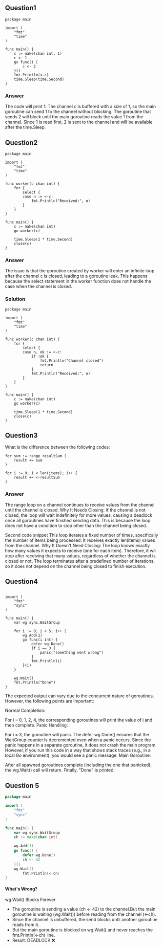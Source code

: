## Question1
```golang
package main

import (
	"fmt"
	"time"
)

func main() {
	c := make(chan int, 1)
	c <- 1
	go func() {
		c <- 2
	}()
	fmt.Println(<-c)
	time.Sleep(time.Second)
}
```
### Answer
The code will print 1. The channel c is buffered with a size of 1, so the main goroutine can send 1 to the channel without blocking. 
The goroutine that sends 2 will block until the main goroutine reads the value 1 from the channel. 
Since 1 is read first, 2 is sent to the channel and will be available after the time.Sleep.

## Question2 

```golang
package main

import (
	"fmt"
	"time"
)

func worker(c chan int) {
	for {
		select {
		case n := <-c:
			fmt.Println("Received:", n)
		}
	}
}

func main() {
	c := make(chan int)
	go worker(c)

	time.Sleep(1 * time.Second)
	close(c)
}
```
### Answer 
The issue is that the goroutine created by worker will enter an infinite loop after the channel c is closed, leading to a goroutine leak. This happens because the select statement in the worker function does not handle the case when the channel is closed.

### Solution

```golang
package main

import (
	"fmt"
	"time"
)

func worker(c chan int) {
	for {
		select {
		case n, ok := <-c:
			if !ok {
				fmt.Println("Channel closed")
				return
			}
			fmt.Println("Received:", n)
		}
	}
}

func main() {
	c := make(chan int)
	go worker(c)

	time.Sleep(1 * time.Second)
	close(c)
}
```

## Question3 
What is the difference between the following codes:

```golang
for sum := range resultSum {
    result += sum
}
```
```golang
for i := 0; i < len(items); i++ {
    result += <-resultSum
}
```

### Answer
The range loop on a channel continues to receive values from the channel until the channel is closed.
Why It Needs Closing: If the channel is not closed, the loop will wait indefinitely for more values, causing a deadlock once all goroutines have finished sending data. 
This is because the loop does not have a condition to stop other than the channel being closed.

Second code snippet 
This loop iterates a fixed number of times, specifically the number of items being processed. It receives exactly len(items) values from the channel.
Why It Doesn't Need Closing: The loop knows exactly how many values it expects to receive (one for each item). Therefore, it will stop after receiving that many values, regardless of whether the channel is closed or not. The loop terminates after a predefined number of iterations, so it does not depend on the channel being closed to finish execution.

## Question4

```golang

import (
	"fmt"
	"sync"
)

func main() {
	var wg sync.WaitGroup

	for i := 0; i < 5; i++ {
		wg.Add(1)
		go func(i int) {
			defer wg.Done()
			if i == 3 {
				panic("something went wrong")
			}
			fmt.Println(i)
		}(i)
	}

	wg.Wait()
	fmt.Println("Done")
}
```

The expected output can vary due to the concurrent nature of goroutines. However, the following points are important:

Normal Completion:

For i = 0, 1, 2, 4, the corresponding goroutines will print the value of i and then complete.
Panic Handling:

For i = 3, the goroutine will panic. The defer wg.Done() ensures that the WaitGroup counter is decremented even when a panic occurs.
Since the panic happens in a separate goroutine, it does not crash the main program. However, if you run this code in a way that shows stack traces (e.g., in a local Go environment), you would see a panic message.
Main Goroutine:

After all spawned goroutines complete (including the one that panicked), the wg.Wait() call will return.
Finally, "Done" is printed.

## Question 5 

```go
package main

import (
	"fmt"
	"sync"
)

func main() {
	var wg sync.WaitGroup
	ch := make(chan int)

	wg.Add(1)
	go func() {
		defer wg.Done()
		ch <- 42
	}()
	wg.Wait()
        fmt.Println(<-ch)
}
```

#### What's Wrong?
wg.Wait() Blocks Forever

- The goroutine is sending a value (ch <- 42) to the channel.But the main goroutine is waiting (wg.Wait()) before reading from the channel (<-ch).
- Since the channel is unbuffered, the send blocks until another goroutine reads from it.
- But the main goroutine is blocked on wg.Wait() and never reaches the fmt.Println(<-ch) line.
- Result: DEADLOCK ❌




